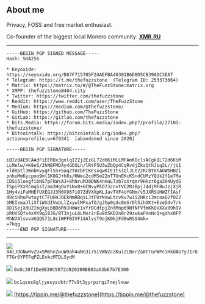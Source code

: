 ## About me

Privacy, FOSS and free market enthusiast. 

Co-founder of the biggest local Monero community: [**XMR.RU**](https://xmr.ru/)

---
```
-----BEGIN PGP SIGNED MESSAGE-----
Hash: SHA256

* Keyoxide: https://keyoxide.org/D87F715705F24AEFBA40301B6D8D5CB39ADC3EA7
* Telegram: https://t.me/thefuzzstone  (Telegram ID: 253373664)
* Matrix: https://matrix.to/#/@TheFuzzStone:matrix.org
* XMPP: thefuzzstone@404.city
* Twitter: https://twitter.com/thefuzzstone
* Reddit: https://www.reddit.com/user/TheFuzzStone
* Medium: https://medium.com/@thefuzzstone/
* GitHub: https://github.com/TheFuzzStone
* GitLab: https://gitlab.com/thefuzzstone
* Bits.Media: https://forum.bits.media/index.php?/profile/27101-thefuzzstone/
* Bitcointalk: https://bitcointalk.org/index.php?action=profile;u=679341  [abandoned since 2020]

-----BEGIN PGP SIGNATURE-----

iQIzBAEBCAAdFiEERDx3gnlqI2Zj2EzGL72d6KiMLLMFAmKOclsACgkQL72d6KiM
LLMelw/+K8eS/2hNBFMDAy4GDSLn/lRtF5U3wZbQp4CqRvdjZksQthJiq2L//jU1
+ldRptl3WnbKvyqFlSS+5aqZTOcbPIKEsxqwKIE1tsiQlJLtZ2RCBtRTAUWbHBZi
pnhuMmKycpoo9ml1K8GJ+h8s/HWeu2cdMSm22nTTUnEKcKSndCUMzYQUk2f1e7Ma
CDSi5loegfibNS7pFkWsAJ+8hNruMJ0DNK4nHaLTzb7sXrqmr9Hkzr6ga304UydG
TSpiPXzRCmqSsT/am2HgOxYiNv8+6CNvyPEO7JcnvtVG2RzBpjJ4djMF8uJzjXjR
1Hy4viFaMHEfUXEGJJ3N0X967iO7ZdVXXpKLJavTVF4oYGNm/s5JXRSUHWZfIAsf
d8ciHhuPwtuytCTFUH4JOEkNmRBqiLJtFUrNswLtcvkv7w1i2HKci3mcoaQ2f0Z2
bMEIsmaJliXfiWXdIVubLlZxywlMPxafO/gJhp0g4c0eGrDl5ihAKt+EzeD4vT/k
8D1SejXdU2ImgXyLbBD6R9JHmWc1xYrDCdtpjZntMnp69NfNFVfmKhOVXXa99h9V
pRUVSQfx4xVK9q18JG/BT3njuL6LMnr2rEu9XSKD2n8r29zwkaFHnHcQ+gdhx0FP
MhN7AlsvvxKQQS71L8ciWPFBIVFi8AlvsT9ojK0kjFd8wRSS4mk=
=7kqg
-----END PGP SIGNATURE-----
```
---


![](https://i.imgur.com/QfJ10ym.png)
`84iJDGNwRvZUxSM6heZwuW9ah4uNG3i75iVWN2czKuiZLBerZa8tTurWPciHkUAG7yJ1r8FTGr6YPTFqPZLEvkcMTDLSydM`

![](https://i.imgur.com/6tP3cz3.png)
`0x0c30f1De9B30C9872d920200BB03aA3b67b7E300`

![](https://i.imgur.com/7i54Hnr.png)
`bc1qsns8gljyesyscktr77v9t3yyrpzrgz7nejlxuw`

![](https://i.imgur.com/h2Tuewd.png) [https://tippin.me/@thefuzzstone](https://tippin.me/@thefuzzstone)

